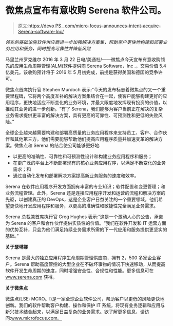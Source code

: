 # 微焦点宣布有意收购 Serena 软件公司。

> 原文:[https://devo PS . com/micro-focus-announces-intent-acquire-Serena-software-Inc/](https://devops.com/micro-focus-announces-intent-acquire-serena-software-inc/)

*领先的基础设施软件供应商进一步加强解决方案集，帮助客户更快地构建和部署业务应用和服务，同时提高可靠性并降低风险*

马里兰州罗克维尔 2016 年 3 月 22 日电/美通社/——微焦点今天宣布有意收购领先的应用生命周期管理(ALM)软件提供商 Serena Software，Inc .，交易价值 5.4 亿美元。该收购预计将于 2016 年 5 月初完成，前提是获得美国和德国的竞争许可。

微焦点首席执行官 Stephen Murdoch 表示:“今天的发布标志着微焦点的又一个重要里程碑，它将两个高度互补的解决方案集结合在一起，使客户能够构建更好的应用程序，更快地适应不断变化的业务环境，并最大限度地发挥现有投资的价值，以推动其业务的进一步创新。“有了 Serena，我们能够为客户当前正在解决的复杂业务需求提供更丰富的解决方案，具有更高的可靠性、可预测性和更低的失败风险。”

全球企业越来越需要构建和部署高质量的业务应用程序来支持员工、客户、合作伙伴和其他第三方。他们需要能够帮助他们提高应用程序质量并加速变革的解决方案。微焦点和 Serena 的结合使公司能够更好地:

*   以更高的准确性、可靠性和可预测性设计和构建业务应用程序和服务；
*   在更广泛的平台上不断部署现有的核心业务应用程序，以满足不断变化的业务需求；和
*   通过自动化发布和部署解决方案提高新业务服务的速度和效率。

Serena 在软件应用程序开发方面拥有丰富的专业知识；软件配置和变更管理；和业务流程管理。此外，Serena 还是连接应用程序开发和运营的流程和解决方案的先驱，以创建真正的 DevOps，这是企业客户日益关注的一个重要领域，他们希望更快地开发应用程序和服务，以更高的准确性和敏捷性完全满足业务需求。

Serena 总裁兼首席执行官 Greg Hughes 表示:“这是一个激动人心的公告，承诺为 Serena 的客户和合作伙伴提供实质性的价值。“我们在软件开发和 IT 运营方面的优势互补，只会为他们满足持续业务需求所需的下一代应用和服务提供更坚实的基础。”

**关于瑟琳娜**

Serena 是最大的独立应用程序生命周期管理供应商，拥有 2，500 多家企业客户。Serena 帮助高度管控的大型企业在不破坏事物的情况下快速移动，从而提高软件开发生命周期的速度，同时增强安全性、合规性和性能。更多信息可在 www.serena.com 获得。

**关于微焦点**

微焦点(LSE: MCRO。l)是一家全球企业软件公司，帮助客户以更低的风险更快地创新。我们的软件帮助客户构建、操作和保护 IT 系统，将现有业务逻辑和应用与新兴技术结合起来，以满足日益复杂的业务需求。欲了解更多信息，请访问:www.microfocus.com。